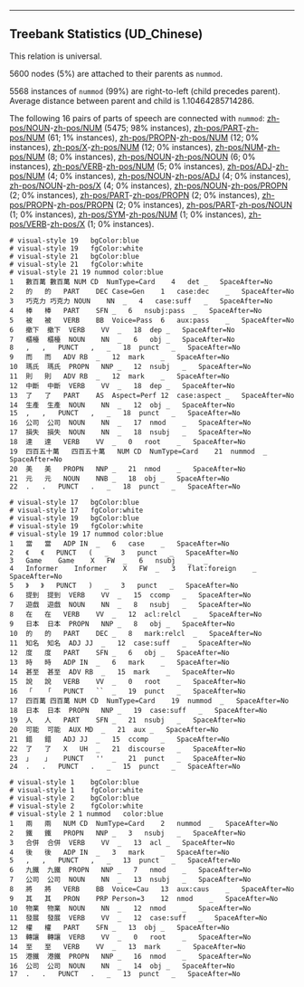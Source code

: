 

--------------------------------------------------------------------------------

## Treebank Statistics (UD_Chinese)

This relation is universal.

5600 nodes (5%) are attached to their parents as `nummod`.

5568 instances of `nummod` (99%) are right-to-left (child precedes parent).
Average distance between parent and child is 1.10464285714286.

The following 16 pairs of parts of speech are connected with `nummod`: [zh-pos/NOUN]()-[zh-pos/NUM]() (5475; 98% instances), [zh-pos/PART]()-[zh-pos/NUM]() (61; 1% instances), [zh-pos/PROPN]()-[zh-pos/NUM]() (12; 0% instances), [zh-pos/X]()-[zh-pos/NUM]() (12; 0% instances), [zh-pos/NUM]()-[zh-pos/NUM]() (8; 0% instances), [zh-pos/NOUN]()-[zh-pos/NOUN]() (6; 0% instances), [zh-pos/VERB]()-[zh-pos/NUM]() (5; 0% instances), [zh-pos/ADJ]()-[zh-pos/NUM]() (4; 0% instances), [zh-pos/NOUN]()-[zh-pos/ADJ]() (4; 0% instances), [zh-pos/NOUN]()-[zh-pos/X]() (4; 0% instances), [zh-pos/NOUN]()-[zh-pos/PROPN]() (2; 0% instances), [zh-pos/PART]()-[zh-pos/PROPN]() (2; 0% instances), [zh-pos/PROPN]()-[zh-pos/PROPN]() (2; 0% instances), [zh-pos/PART]()-[zh-pos/NOUN]() (1; 0% instances), [zh-pos/SYM]()-[zh-pos/NUM]() (1; 0% instances), [zh-pos/VERB]()-[zh-pos/X]() (1; 0% instances).


~~~ conllu
# visual-style 19	bgColor:blue
# visual-style 19	fgColor:white
# visual-style 21	bgColor:blue
# visual-style 21	fgColor:white
# visual-style 21 19 nummod	color:blue
1	數百萬	數百萬	NUM	CD	NumType=Card	4	det	_	SpaceAfter=No
2	的	的	PART	DEC	Case=Gen	1	case:dec	_	SpaceAfter=No
3	巧克力	巧克力	NOUN	NN	_	4	case:suff	_	SpaceAfter=No
4	棒	棒	PART	SFN	_	6	nsubj:pass	_	SpaceAfter=No
5	被	被	VERB	BB	Voice=Pass	6	aux:pass	_	SpaceAfter=No
6	撤下	撤下	VERB	VV	_	18	dep	_	SpaceAfter=No
7	櫃檯	櫃檯	NOUN	NN	_	6	obj	_	SpaceAfter=No
8	,	,	PUNCT	,	_	18	punct	_	SpaceAfter=No
9	而	而	ADV	RB	_	12	mark	_	SpaceAfter=No
10	瑪氏	瑪氏	PROPN	NNP	_	12	nsubj	_	SpaceAfter=No
11	則	則	ADV	RB	_	12	mark	_	SpaceAfter=No
12	中斷	中斷	VERB	VV	_	18	dep	_	SpaceAfter=No
13	了	了	PART	AS	Aspect=Perf	12	case:aspect	_	SpaceAfter=No
14	生產	生產	NOUN	NN	_	12	obj	_	SpaceAfter=No
15	,	,	PUNCT	,	_	18	punct	_	SpaceAfter=No
16	公司	公司	NOUN	NN	_	17	nmod	_	SpaceAfter=No
17	損失	損失	NOUN	NN	_	18	nsubj	_	SpaceAfter=No
18	達	達	VERB	VV	_	0	root	_	SpaceAfter=No
19	四百五十萬	四百五十萬	NUM	CD	NumType=Card	21	nummod	_	SpaceAfter=No
20	美	美	PROPN	NNP	_	21	nmod	_	SpaceAfter=No
21	元	元	NOUN	NNB	_	18	obj	_	SpaceAfter=No
22	.	.	PUNCT	.	_	18	punct	_	SpaceAfter=No

~~~


~~~ conllu
# visual-style 17	bgColor:blue
# visual-style 17	fgColor:white
# visual-style 19	bgColor:blue
# visual-style 19	fgColor:white
# visual-style 19 17 nummod	color:blue
1	當	當	ADP	IN	_	6	case	_	SpaceAfter=No
2	《	《	PUNCT	(	_	3	punct	_	SpaceAfter=No
3	Game	Game	X	FW	_	6	nsubj	_	_
4	Informer	Informer	X	FW	_	3	flat:foreign	_	SpaceAfter=No
5	》	》	PUNCT	)	_	3	punct	_	SpaceAfter=No
6	提到	提到	VERB	VV	_	15	ccomp	_	SpaceAfter=No
7	遊戲	遊戲	NOUN	NN	_	8	nsubj	_	SpaceAfter=No
8	在	在	VERB	VV	_	12	acl:relcl	_	SpaceAfter=No
9	日本	日本	PROPN	NNP	_	8	obj	_	SpaceAfter=No
10	的	的	PART	DEC	_	8	mark:relcl	_	SpaceAfter=No
11	知名	知名	ADJ	JJ	_	12	case:suff	_	SpaceAfter=No
12	度	度	PART	SFN	_	6	obj	_	SpaceAfter=No
13	時	時	ADP	IN	_	6	mark	_	SpaceAfter=No
14	甚至	甚至	ADV	RB	_	15	mark	_	SpaceAfter=No
15	說	說	VERB	VV	_	0	root	_	SpaceAfter=No
16	「	「	PUNCT	``	_	19	punct	_	SpaceAfter=No
17	四百萬	四百萬	NUM	CD	NumType=Card	19	nummod	_	SpaceAfter=No
18	日本	日本	PROPN	NNP	_	19	case:suff	_	SpaceAfter=No
19	人	人	PART	SFN	_	21	nsubj	_	SpaceAfter=No
20	可能	可能	AUX	MD	_	21	aux	_	SpaceAfter=No
21	錯	錯	ADJ	JJ	_	15	ccomp	_	SpaceAfter=No
22	了	了	X	UH	_	21	discourse	_	SpaceAfter=No
23	」	」	PUNCT	''	_	21	punct	_	SpaceAfter=No
24	.	.	PUNCT	.	_	15	punct	_	SpaceAfter=No

~~~


~~~ conllu
# visual-style 1	bgColor:blue
# visual-style 1	fgColor:white
# visual-style 2	bgColor:blue
# visual-style 2	fgColor:white
# visual-style 2 1 nummod	color:blue
1	兩	兩	NUM	CD	NumType=Card	2	nummod	_	SpaceAfter=No
2	鐵	鐵	PROPN	NNP	_	3	nsubj	_	SpaceAfter=No
3	合併	合併	VERB	VV	_	13	acl	_	SpaceAfter=No
4	後	後	ADP	IN	_	3	mark	_	SpaceAfter=No
5	,	,	PUNCT	,	_	13	punct	_	SpaceAfter=No
6	九鐵	九鐵	PROPN	NNP	_	7	nmod	_	SpaceAfter=No
7	公司	公司	NOUN	NN	_	13	nsubj	_	SpaceAfter=No
8	將	將	VERB	BB	Voice=Cau	13	aux:caus	_	SpaceAfter=No
9	其	其	PRON	PRP	Person=3	12	nmod	_	SpaceAfter=No
10	物業	物業	NOUN	NN	_	12	nmod	_	SpaceAfter=No
11	發展	發展	VERB	VV	_	12	case:suff	_	SpaceAfter=No
12	權	權	PART	SFN	_	13	obj	_	SpaceAfter=No
13	轉讓	轉讓	VERB	VV	_	0	root	_	SpaceAfter=No
14	至	至	VERB	VV	_	13	mark	_	SpaceAfter=No
15	港鐵	港鐵	PROPN	NNP	_	16	nmod	_	SpaceAfter=No
16	公司	公司	NOUN	NN	_	14	obj	_	SpaceAfter=No
17	.	.	PUNCT	.	_	13	punct	_	SpaceAfter=No

~~~


